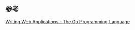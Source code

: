 ## 参考
[Writing Web Applications \- The Go Programming Language](https://golang.org/doc/articles/wiki/)
